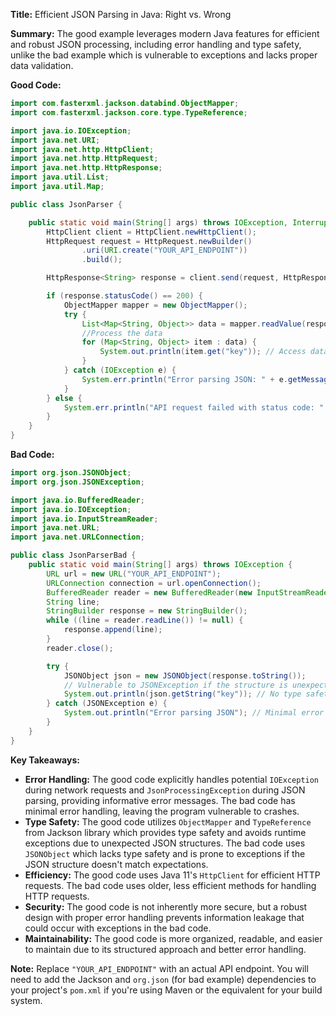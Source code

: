 **Title:** Efficient JSON Parsing in Java: Right vs. Wrong

**Summary:**  The good example leverages modern Java features for efficient and robust JSON processing, including error handling and type safety, unlike the bad example which is vulnerable to exceptions and lacks proper data validation.

**Good Code:**

```java
import com.fasterxml.jackson.databind.ObjectMapper;
import com.fasterxml.jackson.core.type.TypeReference;

import java.io.IOException;
import java.net.URI;
import java.net.http.HttpClient;
import java.net.http.HttpRequest;
import java.net.http.HttpResponse;
import java.util.List;
import java.util.Map;

public class JsonParser {

    public static void main(String[] args) throws IOException, InterruptedException {
        HttpClient client = HttpClient.newHttpClient();
        HttpRequest request = HttpRequest.newBuilder()
                .uri(URI.create("YOUR_API_ENDPOINT"))
                .build();

        HttpResponse<String> response = client.send(request, HttpResponse.BodyHandlers.ofString());

        if (response.statusCode() == 200) {
            ObjectMapper mapper = new ObjectMapper();
            try {
                List<Map<String, Object>> data = mapper.readValue(response.body(), new TypeReference<>() {});
                //Process the data
                for (Map<String, Object> item : data) {
                    System.out.println(item.get("key")); // Access data safely.
                }
            } catch (IOException e) {
                System.err.println("Error parsing JSON: " + e.getMessage());
            }
        } else {
            System.err.println("API request failed with status code: " + response.statusCode());
        }
    }
}
```

**Bad Code:**

```java
import org.json.JSONObject;
import org.json.JSONException;

import java.io.BufferedReader;
import java.io.IOException;
import java.io.InputStreamReader;
import java.net.URL;
import java.net.URLConnection;

public class JsonParserBad {
    public static void main(String[] args) throws IOException {
        URL url = new URL("YOUR_API_ENDPOINT");
        URLConnection connection = url.openConnection();
        BufferedReader reader = new BufferedReader(new InputStreamReader(connection.getInputStream()));
        String line;
        StringBuilder response = new StringBuilder();
        while ((line = reader.readLine()) != null) {
            response.append(line);
        }
        reader.close();

        try {
            JSONObject json = new JSONObject(response.toString());
            // Vulnerable to JSONException if the structure is unexpected
            System.out.println(json.getString("key")); // No type safety, potential exceptions.
        } catch (JSONException e) {
            System.out.println("Error parsing JSON"); // Minimal error handling.
        }
    }
}
```

**Key Takeaways:**

* **Error Handling:** The good code explicitly handles potential `IOException` during network requests and `JsonProcessingException` during JSON parsing, providing informative error messages.  The bad code has minimal error handling, leaving the program vulnerable to crashes.
* **Type Safety:** The good code utilizes `ObjectMapper` and `TypeReference` from Jackson library which provides type safety and avoids runtime exceptions due to unexpected JSON structures. The bad code uses `JSONObject` which lacks type safety and is prone to exceptions if the JSON structure doesn't match expectations.
* **Efficiency:** The good code uses Java 11's `HttpClient` for efficient HTTP requests. The bad code uses older, less efficient methods for handling HTTP requests.
* **Security:** The good code is not inherently more secure, but a robust design with proper error handling prevents information leakage that could occur with exceptions in the bad code.
* **Maintainability:** The good code is more organized, readable, and easier to maintain due to its structured approach and better error handling.


**Note:** Replace `"YOUR_API_ENDPOINT"` with an actual API endpoint.  You will need to add the Jackson and `org.json` (for bad example) dependencies to your project's `pom.xml` if you're using Maven or the equivalent for your build system.
